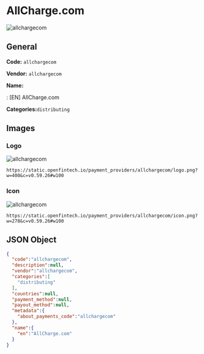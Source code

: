 
# AllCharge.com 
![allchargecom](https://static.openfintech.io/payment_providers/allchargecom/logo.png?w=400&c=v0.59.26#w100)  

## General 
 
**Code:** `allchargecom` 
 
**Vendor:** `allchargecom` 
 
**Name:** 
 
:	[EN] AllCharge.com 
 
**Categories:**`distributing` 
 

## Images 

### Logo 
 
![allchargecom](https://static.openfintech.io/payment_providers/allchargecom/logo.png?w=400&c=v0.59.26#w100)  

```
https://static.openfintech.io/payment_providers/allchargecom/logo.png?w=400&c=v0.59.26#w100
```  

### Icon 
 
![allchargecom](https://static.openfintech.io/payment_providers/allchargecom/icon.png?w=278&c=v0.59.26#w100)  

```
https://static.openfintech.io/payment_providers/allchargecom/icon.png?w=278&c=v0.59.26#w100
```  

## JSON Object 

```json
{
  "code":"allchargecom",
  "description":null,
  "vendor":"allchargecom",
  "categories":[
    "distributing"
  ],
  "countries":null,
  "payment_method":null,
  "payout_method":null,
  "metadata":{
    "about_payments_code":"allchargecom"
  },
  "name":{
    "en":"AllCharge.com"
  }
}
```  
